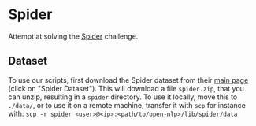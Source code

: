 # Spider

Attempt at solving the [Spider](https://yale-lily.github.io/spider) challenge.

## Dataset

To use our scripts, first download the Spider dataset from their
[main page](https://yale-lily.github.io/spider) (click on "Spider Dataset"). This will download a
file `spider.zip`, that you can unzip, resulting in a `spider` directory. To use it locally, move
this to `./data/`, or to use it on a remote machine, transfer it with `scp` for instance with:
`scp -r spider <user>@<ip>:<path/to/open-nlp>/lib/spider/data`
